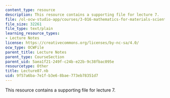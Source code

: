 ```yaml
---
content_type: resource
description: This resource contains a supporting file for lecture 7.
file: /ol-ocw-studio-app/courses/3-016-mathematics-for-materials-scientists-and-engineers-fall-2005/9f57a6ba7e1fb3e68bae773eb78351d7_Lecture07.nb
file_size: 32261
file_type: text/plain
learning_resource_types:
- Lecture Notes
license: https://creativecommons.org/licenses/by-nc-sa/4.0/
ocw_type: OCWFile
parent_title: Lecture Notes
parent_type: CourseSection
parent_uid: 5aea1f21-249f-c24b-e22b-9c38fbac095e
resourcetype: Other
title: Lecture07.nb
uid: 9f57a6ba-7e1f-b3e6-8bae-773eb78351d7
---
```

This resource contains a supporting file for lecture 7.